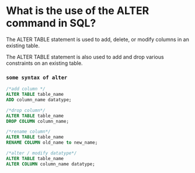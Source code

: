 # What is the use of the ALTER command in SQL? 

The ALTER TABLE statement is used to add, delete, or modify columns in an existing table.

The ALTER TABLE statement is also used to add and drop various constraints on an existing table.

### `some syntax of alter`

```sql
/*add column */
ALTER TABLE table_name
ADD column_name datatype;

/*drop column*/
ALTER TABLE table_name
DROP COLUMN column_name;

/*rename column*/
ALTER TABLE table_name
RENAME COLUMN old_name to new_name;

/*alter / modify datatype*/
ALTER TABLE table_name
ALTER COLUMN column_name datatype;
```